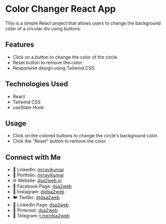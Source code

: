 # Color Changer React App

This is a simple React project that allows users to change the background color of a circular div using buttons.

## Features

- Click on a button to change the color of the circle.
- Reset button to remove the color.
- Responsive design using Tailwind CSS.

## Technologies Used

- React
- Tailwind CSS
- useState Hook

## Usage

- Click on the colored buttons to change the circle's background color.
- Click the "Reset" button to remove the color.

## Connect with Me

- 🔗 LinkedIn: [mrravikumar](https://www.linkedin.com/in/mrravikumar)
- 🔗 Portfolio: [mrravikumar](https://www.mrravikumar.com)
- 🌐 Website: [dsa2web.in](https://www.dsa2web.com)
- 📘 Facebook Page: [dsa2web](https://www.facebook.com/dsa2web)
- 📸 Instagram: [@dsa2web](https://www.instagram.com/dsa2web)
- 🐦 Twitter: [@dsa2web](https://www.twitter.com/dsa2web)
- 📩 LinkedIn Page: [dsa2web](https://www.linkedin.com/company/dsa2web)
- 📌 Pinterest: [dsa2web](https://www.pinterest.com/dsa2web)
- 📢 Telegram: [t.me/dsa2web](https://t.me/dsa2web)
